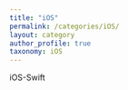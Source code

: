 ```yaml
---
title: "iOS"
permalink: /categories/iOS/
layout: category
author_profile: true
taxonomy: iOS
---
```


iOS-Swift
